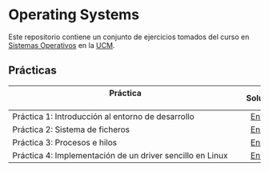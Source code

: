 # Operating Systems


Este repositorio contiene un conjunto de ejercicios tomados del curso en [Sistemas Operativos](https://www.ucm.es/estudios/grado-ingenieriainformatica-plan-803268) en la [UCM](https://www.ucm.es/ "Universidad Complutense de Madrid").

## Prácticas

| Práctica &nbsp;&nbsp;&nbsp;&nbsp;&nbsp;&nbsp;&nbsp;&nbsp;&nbsp;&nbsp;&nbsp;&nbsp;&nbsp;&nbsp;&nbsp;&nbsp;&nbsp;&nbsp;&nbsp;&nbsp;&nbsp;&nbsp;&nbsp;&nbsp;&nbsp;&nbsp;&nbsp;&nbsp;&nbsp;&nbsp;&nbsp;&nbsp;&nbsp;&nbsp;&nbsp;&nbsp;&nbsp;&nbsp;&nbsp;&nbsp;&nbsp;&nbsp;&nbsp;&nbsp;&nbsp;&nbsp;&nbsp;&nbsp;&nbsp;&nbsp;&nbsp;&nbsp;&nbsp;&nbsp;&nbsp;&nbsp;&nbsp;&nbsp;&nbsp;&nbsp;&nbsp;&nbsp;&nbsp;&nbsp;&nbsp;&nbsp;&nbsp;&nbsp;&nbsp;&nbsp;&nbsp;&nbsp;&nbsp;&nbsp;&nbsp;&nbsp;&nbsp;&nbsp;&nbsp;&nbsp;&nbsp;&nbsp;&nbsp;&nbsp;&nbsp;&nbsp;&nbsp;&nbsp;&nbsp;&nbsp;&nbsp;&nbsp;&nbsp;&nbsp;&nbsp;&nbsp;&nbsp;&nbsp;&nbsp;&nbsp;&nbsp;&nbsp;&nbsp;&nbsp;&nbsp; | Solución           |
| ------------- |:-------------:|
| Práctica 1: Introducción al entorno de desarrollo    | [Enlace](Code/PR1/) |
| Práctica 2: Sistema de ficheros | [Enlace](Code/PR2/) |
| Práctica 3: Procesos e hilos   | [Enlace](Code/PR3/) |
| Práctica 4: Implementación de un driver sencillo en Linux   | [Enlace](Code/PR4/) |
